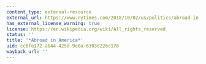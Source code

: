 ```yaml
---
content_type: external-resource
external_url: https://www.nytimes.com/2018/10/02/us/politics/abroad-in-america-politics.html
has_external_license_warning: true
license: https://en.wikipedia.org/wiki/All_rights_reserved
status: ''
title: '*Abroad in America*'
uid: cc6fe172-ab44-425d-9e0a-6303d226c178
wayback_url: ''
---
```

